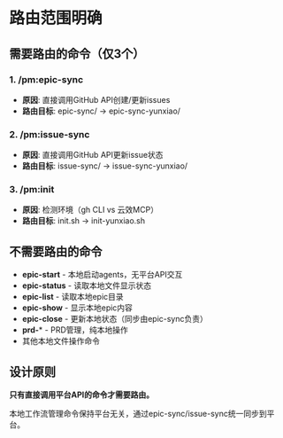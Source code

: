 # 路由范围明确

## 需要路由的命令（仅3个）

### 1. /pm:epic-sync
- **原因**: 直接调用GitHub API创建/更新issues
- **路由目标**: epic-sync/ → epic-sync-yunxiao/

### 2. /pm:issue-sync  
- **原因**: 直接调用GitHub API更新issue状态
- **路由目标**: issue-sync/ → issue-sync-yunxiao/

### 3. /pm:init
- **原因**: 检测环境（gh CLI vs 云效MCP）
- **路由目标**: init.sh → init-yunxiao.sh

## 不需要路由的命令

- **epic-start** - 本地启动agents，无平台API交互
- **epic-status** - 读取本地文件显示状态
- **epic-list** - 读取本地epic目录
- **epic-show** - 显示本地epic内容
- **epic-close** - 更新本地状态（同步由epic-sync负责）
- **prd-*** - PRD管理，纯本地操作
- 其他本地文件操作命令

## 设计原则

**只有直接调用平台API的命令才需要路由。**

本地工作流管理命令保持平台无关，通过epic-sync/issue-sync统一同步到平台。

